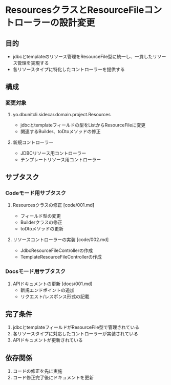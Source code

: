 # ResourcesクラスとResourceFileコントローラーの設計変更

## 目的
- jdbcとtemplateのリソース管理をResourceFile型に統一し、一貫したリソース管理を実現する
- 各リソースタイプに特化したコントローラーを提供する

## 構成

### 変更対象
1. yo.dbunitcli.sidecar.domain.project.Resources
   - jdbcとtemplateフィールドの型をList<String>からResourceFileに変更
   - 関連するBuilder、toDtoメソッドの修正

2. 新規コントローラー
   - JDBCリソース用コントローラー
   - テンプレートリソース用コントローラー

## サブタスク

### Codeモード用サブタスク
1. Resourcesクラスの修正 [code/001.md]
   - フィールド型の変更
   - Builderクラスの修正
   - toDtoメソッドの更新

2. リソースコントローラーの実装 [code/002.md]
   - JdbcResourceFileControllerの作成
   - TemplateResourceFileControllerの作成

### Docsモード用サブタスク
1. APIドキュメントの更新 [docs/001.md]
   - 新規エンドポイントの追加
   - リクエスト/レスポンス形式の記載

## 完了条件
1. jdbcとtemplateフィールドがResourceFile型で管理されている
2. 各リソースタイプに対応したコントローラーが実装されている
3. APIドキュメントが更新されている

## 依存関係
1. コードの修正を先に実施
2. コード修正完了後にドキュメントを更新
